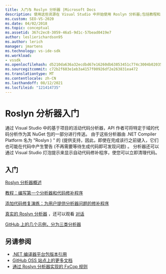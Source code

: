 ```yaml
---
title: 入门与 Roslyn 分析器 |Microsoft Docs
description: 使用这些资源在 Visual Studio 中开始使用 Roslyn 分析器;包括教程和几个示例。
ms.custom: SEO-VS-2020
ms.date: 04/02/2018
ms.topic: conceptual
ms.assetid: 367c2ec8-3059-46a5-9d1c-57bead0419e7
author: leslierichardson95
ms.author: lerich
manager: jmartens
ms.technology: vs-ide-sdk
ms.workload:
- vssdk
ms.openlocfilehash: d5210da636a32ecdbd67e16260db63853451c774c3004b02035b966d98e5ceff
ms.sourcegitcommit: c72b2f603e1eb3a4157f00926df2e263831ea472
ms.translationtype: MT
ms.contentlocale: zh-CN
ms.lasthandoff: 08/12/2021
ms.locfileid: "121414735"
---
```

# <a name="get-started-with-roslyn-analyzers"></a>Roslyn 分析器入门

通过 Visual Studio 中的基于项目的活动代码分析器，API 作者可将特定于域的代码分析作为其 NuGet 包的一部分进行传送。 由于这些分析器由 .NET Compiler Platform 名为 "Roslyn ) " 的 (提供支持，因此，即使在完成该行之前键入，它们也可能在代码中产生警告 (不再需要等待生成代码即可发现问题) 。 分析器还可以通过 Visual Studio 灯泡提示来显示自动代码修补程序，使您可以立即清理代码。

## <a name="get-started"></a>入门

[Roslyn 分析器概述](../code-quality/roslyn-analyzers-overview.md)

[教程：编写第一个分析器和代码修补程序](/dotnet/csharp/roslyn-sdk/tutorials/how-to-write-csharp-analyzer-code-fix)

[添加代码修复演练：为用户提供分析器问题的修补程序](/archive/msdn-magazine/2015/february/csharp-adding-a-code-fix-to-your-roslyn-analyzer)

[真实的 Roslyn 分析器](../extensibility/roslyn-analyzers-and-code-aware-library-for-immutablearrays.md) ，还可以观看 [对话](https://channel9.msdn.com/events/Build/2015/3-725)

[GitHub 上的几个示例，分为三类分析器](https://github.com/dotnet/roslyn/blob/master/docs/analyzers/Analyzer%20Samples.md)

## <a name="see-also"></a>另请参阅

- [.NET 编译器平台包版本引用](roslyn-version-support.md)
- [GitHub OSS 站点上的更多文档](https://github.com/dotnet/roslyn/tree/master/docs/analyzers)
- [通过 Roslyn 分析器实现的 FxCop 规则](../code-quality/fxcop-rule-port-status.md)
